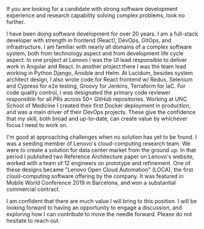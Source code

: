 If you are looking for a candidate with strong software development
experience and research capability solving complex
problems, look no further.

I have been doing software development for over 20 years. I am a
full-stack developer with strength in frontend (React), DevOps,
GitOps, and infrastructure. I am familiar with nearly all domains of a
complex software system, both from technology aspect and from
development life cycle aspect. In one project at Lenovo I was the UI
lead responsible to deliver work in Angular and React.  In another
project there I was the team lead working in Python Django, Ansible
and Helm. At Lucidum, besides system architect design, I also wrote
code for React frontend w/ Redux, Selenium and Cypress for e2e
testing, Groovy for Jenkins, Terraform for IaC. For code quality
control, I was designated the primary code reviewer responsible for
all PRs across 50+ GitHub repositories. Working at UNC School of
Medicine I created their first Docker deployment in production, and
was a main driver of their DevOps projects. These give the confidence
that my skill, both broad and up-to-date, can create value by
whichever focus I need to work on.

I'm good at approaching challenges when no solution has yet to be
found. I was a seeding member of Lenovo's cloud-computing research
team. We were to create a solution for data center market from the
ground up. In that period I published two Reference Architecture paper
on Lenovo's website, worked with a team of 12 engineers on prototype
and refinement. One of these designs became "Lenovo Open Cloud
Automation" (LOCA), the first cloud-computing software offering by the
company. It was featured in Mobile World Conference 2019 in Barcelona,
and won a substantial commercial contract.

I am confident that there are much value I will bring to this
position. I will be looking forward to having an opportunity to engage
a discussion, and exploring how I can contribute to move the needle
forward. Please do not hesitate to reach out.
